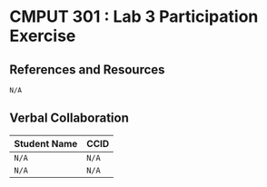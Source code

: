 # CMPUT 301 : Lab 3 Participation Exercise

## References and Resources

`N/A`

## Verbal Collaboration

| Student Name | CCID      |
| ------------ | --------- |
| `N/A`    | `N/A` |
| `N/A` | `N/A`  |
